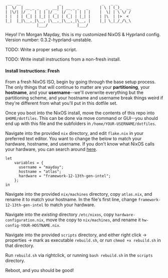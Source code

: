 ``` 
 __  __                 _                  _   _ _      
|  \/  | __ _ _   _  __| | __ _ _   _     | \ | (_)_  __
| |\/| |/ _` | | | |/ _` |/ _` | | | |    |  \| | \ \/ /
| |  | | (_| | |_| | (_| | (_| | |_| |    | |\  | |>  < 
|_|  |_|\__,_|\__, |\__,_|\__,_|\__, |    |_| \_|_/_/\_\
              |___/             |___/                   
```

Heyo! I'm Morgan Mayday, this is my customized NixOS & Hyprland config. Version number: 0.3.2-hyprland-unstable.

TODO: Write a proper setup script.

TODO: Write install instructions from a non-fresh install.

#### Install Instructions: Fresh
From a fresh NixOS ISO, begin by going through the base setup process. The only things that will continue to matter are your **partitioning**, your **hostname**, and your **username**--we'll overwrite everything but the partitioning scheme, and your hostname and username break things weird if they're different from what you'll put in this dotfile set.

Once you boot into the NixOS install, move the contents of this repo into `$HOME/dotfiles`. This can be done via move command or GUI--you should end up with this file and the subfolders in `/home/YOUR-USERNAME/dotfiles`. 

Navigate into the provided `nix` directory, and edit `flake.nix` in your preferred text editor. You want to change the below to match your hardware, hostname, and username. If you don't know what NixOS calls your hardware, you can search around [here](https://github.com/NixOS/nixos-hardware).

```
let
    variables = {
      username = "mayday";
      hostname = "atlas";
      hardware = "framework-12-13th-gen-intel";
    };
in
```

Navigate into the provided `nix/machines` directory, copy `atlas.nix`, and rename it to match your hostname. In the file's first line, change `framework-12-13th-gen-intel` to match your hardware.

Navigate into the *existing* directory `/etc/nixos`, copy `hardware-configuration.nix`, move the copy to `nix/machines`, and rename it `hw-config-YOUR-HOSTNAME.nix`.

Navigate into the provided `scripts` directory, and either right click -> properties -> mark as executable `rebuild.sh`, or run `chmod +x rebuild.sh` in that directory.

Run `rebuild.sh` via rightclick, or running `bash rebuild.sh` in the `scripts` directory.

Reboot, and you should be good!
